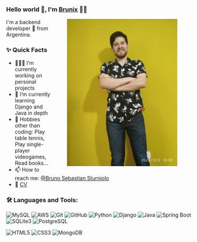 ### Hello world 👋, I'm [Brunix](https://github.com/profilesGitHub) 👨‍💻


<img align="right" height="400px" style="margin-right:40px; margin-left:40px" alt="Brunix's photo" src="https://github.com/SturnioloBruno/SturnioloBruno/blob/main/imagenGitHub.jpg" />
<p>
I'm a backend developer 🚀 from Argentina.
<br/>

### ✨ Quick Facts

-   👨🏽‍💻 I’m currently working on personal projects
-   🌱 I’m currently learning Django and Java in depth
-   🎿 Hobbies other than coding: Play table tennis, Play single-player videogames, Read books...
-   📫 How to reach me: <a href="[https://www.linkedin.com/in/javcho23/](https://www.linkedin.com/in/bruno-sturniolo-aa8074234/)">@Bruno Sebastian Sturniolo</a>
-   📝 [CV](https://www.canva.com/design/DAFVzViNrFQ/KfIMKwqkqddiWArfJ4HU6g/edit?utm_content=DAFVzViNrFQ&utm_campaign=designshare&utm_medium=link2&utm_source=sharebutton)

### 🛠️ Languages and Tools:

![MySQL](https://img.shields.io/badge/-MySQL-black?style=flat-square&logo=mysql)
![AWS](https://img.shields.io/badge/-AWS-black?style=flat-square&logo=AWS)
![Git](https://img.shields.io/badge/-Git-black?style=flat-square&logo=git)
![GitHub](https://img.shields.io/badge/-GitHub-black?style=flat-square&logo=github)
![Python](https://img.shields.io/badge/-Python-black?style=flat-square&logo=python)
![Django](https://img.shields.io/badge/-Django-black?style=flat-square&logo=django)
![Java](https://img.shields.io/badge/-Java-black?style=flat-square&logo=java)
![Spring Boot](https://img.shields.io/badge/-Spring%20Boot-black?style=flat-square&logo=spring)
![SQLite3](https://img.shields.io/badge/-SQLite3-black?style=flat-square&logo=sqlite)
![PostgreSQL](https://img.shields.io/badge/-PostgreSQL-black?style=flat-square&logo=postgresql)

![HTML5](https://img.shields.io/badge/-HTML5-black?style=flat-square&logo=html5&logoColor=white)
![CSS3](https://img.shields.io/badge/-CSS3-black?style=flat-square&logo=css3)
![MongoDB](https://img.shields.io/badge/-MongoDB-black?style=flat-square&logo=mongodb)
